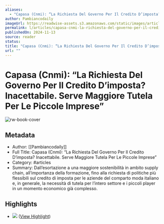 ```yaml
---
aliases:
  - "Capasa (Cnmi): “La Richiesta Del Governo Per Il Credito D’imposta? Inacettabile. Serve Maggiore Tutela Per Le Piccole Imprese”"
author: Pambiancodaily
imageUrl: https://readwise-assets.s3.amazonaws.com/static/images/article2.74d541386bbf.png
permalink: l/articles/capasa-cnmi-la-richiesta-del-governo-per-il-credito-d-imposta-inacettabile-serve-maggiore-tutela-per-le-piccole-imprese
publishedOn: 2024-11-13
source: reader
status: 
title: "Capasa (Cnmi): “La Richiesta Del Governo Per Il Credito D’imposta? Inacettabile. Serve Maggiore Tutela Per Le Piccole Imprese”"
url: ""
---
```

# Capasa (Cnmi): “La Richiesta Del Governo Per Il Credito D’imposta? Inacettabile. Serve Maggiore Tutela Per Le Piccole Imprese”

![rw-book-cover](https://readwise-assets.s3.amazonaws.com/static/images/article2.74d541386bbf.png)

## Metadata

- Author: [[Pambiancodaily]]
- Full Title: Capasa (Cnmi): “La Richiesta Del Governo Per Il Credito D’imposta? Inacettabile. Serve Maggiore Tutela Per Le Piccole Imprese”
- Category: #articles
- Summary: Dall’esortazione a una maggiore sostenibilità in ambito supply chain, all’importanza della formazione, fino alla richiesta di politiche più flessibili sul credito di imposta per le aziende del comparto moda italiano e, in generale, la necessità di tutela per l’intero settore e i piccoli player in un momento economico già complesso.

## Highlights

- ![](https://adagiofe.neodatagroup.com/ad/confirm.jsp?x=472977.882773.654567.11248.1025.moda|https_www_pambianconews_com_newsletter_newsletter_22_.gdpr_0..0.2.1731499902652.0.&r=https://ac.neodatagroup.com/img_uploads/567/1025_654567_2_NL_EDITORIALE_MAGAZINE_2024_n5__1_.jpg) ([View Highlight](https://read.readwise.io/read/01jckkcegsmvx1kqvx4x18d9dz))
